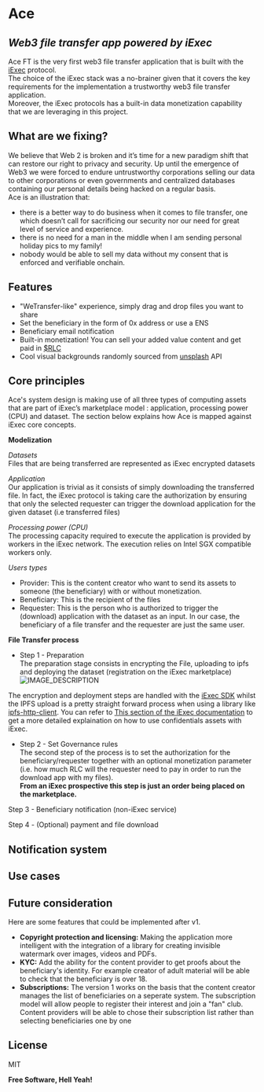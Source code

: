 # Ace
## _Web3 file transfer app powered by iExec_ 

Ace FT is the very first web3 file transfer application that is built with the [iExec](https://iex.ec) protocol.  
The choice of the iExec stack was a no-brainer given that it covers the key requirements for the implementation a trustworthy web3 file transfer application.  
Moreover, the iExec protocols has a built-in data monetization capability that we are leveraging in this project.

## What are we fixing?
We believe that Web 2 is broken and it’s time for a new paradigm shift that can restore our right to privacy and security. 
Up until the emergence of Web3 we were forced to endure untrustworthy corporations selling our data to other corporations or even governments and centralized databases containing our personal details being hacked on a regular basis.  
Ace is an illustration that:  
- there is a better way to do business when it comes to file transfer, one which doesn’t call for sacrificing our security nor our need for great level of service and experience. 
- there is no need for a man in the middle when I am sending personal holiday pics to my family!
- nobody would be able to sell my data without my consent that is enforced and verifiable onchain.


## Features

- "WeTransfer-like" experience,  simply drag and drop files you want to share
- Set the beneficiary in the form of 0x address or use a ENS
- Beneficiary email notification 
- Built-in monetization! You can sell your added value content and get paid in [$RLC](https://coinmarketcap.com/currencies/rlc/)
- Cool visual backgrounds randomly sourced from [unsplash](https://unsplash.com) API


## Core principles

Ace's system design is making use of all three types of computing assets that are part of iExec’s marketplace model : application, processing power (CPU) and dataset. The section below explains how Ace is mapped against iExec core concepts. 

**Modelization**

_Datasets_  
Files that are being transferred are represented as iExec encrypted datasets

_Application_  
Our application is trivial as it consists of simply downloading the transferred file. In fact, the iExec protocol is taking care the authorization by ensuring that only the selected requester can trigger the download application for the given dataset (i.e transferred files)

_Processing power (CPU)_  
The processing capacity required to execute the application is provided by workers in the iExec network. The execution relies on Intel SGX compatible workers only.

_Users types_  
- Provider: This is the content creator who want to send its assets to someone (the beneficiary) with or without monetization.
- Beneficiary: This is the recipient of the files
- Requester: This is the person who is authorized to trigger the (download) application with the dataset as an input. In our case, the beneficiary of a file transfer and the requester are just the same user.
 

**File Transfer process**

- Step 1 - Preparation  
The preparation stage consists in encrypting the File, uploading to ipfs and deploying the dataset (registration on the iExec marketplace)  
![IMAGE_DESCRIPTION](https://bafybeigb3aodzwkqsf3kdffjodbluzxpvvpe5ixzz542jcec4swzl3wbqi.ipfs.infura-ipfs.io)
 

The encryption and deployment steps are handled with the [iExec SDK](https://github.com/iExecBlockchainComputing/iexec-sdk) whilst the IPFS upload is a pretty straight forward process when using a library like [ipfs-http-client](https://www.npmjs.com/package/ipfs-http-client).
You can refer to [This section of the iExec documentation](https://docs.iex.ec/for-developers/confidential-computing/sgx-encrypted-dataset) to get a more detailed explaination on how to use confidentials assets with iExec.


- Step 2 - Set Governance rules  
The second step of the process is to set the authorization for the beneficiary/requester together with an optional monetization parameter (i.e. how much RLC will the requester need to pay in order to run the download app with my files).  
**From an iExec prospective this step is just an order being placed on the marketplace.**

Step 3 -  Beneficiary notification (non-iExec service)  

Step 4 - (Optional) payment and file download  

## Notification system

## Use cases

## Future consideration
Here are some features that could be implemented after v1. 
- **Copyright protection and licensing:** Making the application more intelligent with the integration of a library for creating invisible watermark over images, videos and PDFs.
- **KYC:** Add the ability for the content provider to get proofs about the beneficiary's identity. For example creator of adult material will be able to check that the beneficiary is over 18.
- **Subscriptions:** The version 1 works on the basis that the content creator manages the list of beneficiaries on a seperate system. The subscription model will allow people to register their interest and join a "fan" club. Content providers will be able to chose their subscription list rather than selecting beneficiaries one by one


## License

MIT

**Free Software, Hell Yeah!**
